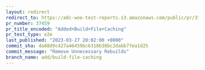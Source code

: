 ```yaml
---
layout: redirect
redirect_to: https://a8c-woo-test-reports.s3.amazonaws.com/public/pr/37459/e2e/index.html
pr_number: 37459
pr_title_encoded: "Added+Build+File+Caching"
pr_test_type: e2e
last_published: "2023-03-27 20:02:00 +0000"
commit_sha: da08d9c427a46459bc6318b38bc2dabb77ea1d25
commit_message: "Remove Unnecessary Rebuilds"
branch_name: add/build-file-caching
---
```

